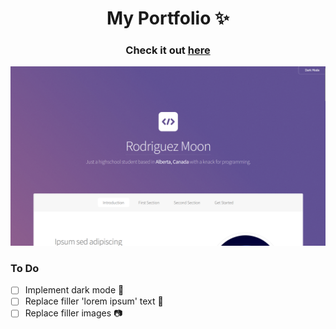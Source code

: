 <h1 align="center">
    My Portfolio ✨
</h1>

<h3 align="center">
    Check it out
    <a href="https://rodriguez-moon.github.io">
        here
    </a>
</h3>

![example](./example.png)


### To Do
- [ ] Implement dark mode 🦉
- [ ] Replace filler 'lorem ipsum' text 📄
- [ ] Replace filler images 📷
